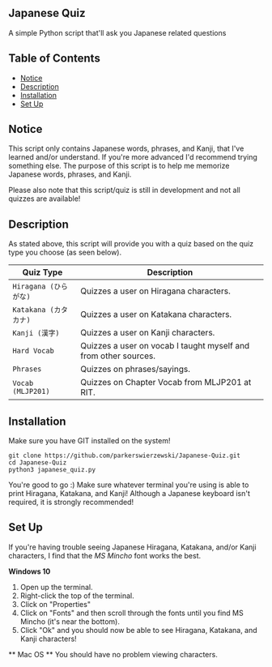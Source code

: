 ﻿Japanese Quiz
---------
A simple Python script that'll ask you Japanese related questions

## Table of Contents
 - [Notice](#notice)
 - [Description](#description)
 - [Installation](#installation)
 - [Set Up](#set-up)

## Notice
This script only contains Japanese words, phrases, and Kanji, that I've learned and/or
understand. If you're more advanced I'd recommend trying something else. The purpose of
this script is to help me memorize Japanese words, phrases, and Kanji.

Please also note that this script/quiz is still in development and not all quizzes are available!

## Description
As stated above, this script will provide you with a quiz based on the quiz type you choose
(as seen below).

| Quiz Type         | Description |
| ---               | ---         |
| `Hiragana (ひらがな)`	      | Quizzes a user on Hiragana characters. |
| `Katakana (カタカナ)`        | Quizzes a user on Katakana characters. |
| `Kanji (漢字)`           | Quizzes a user on Kanji characters. |
| `Hard Vocab`      | Quizzes a user on vocab I taught myself and from other sources. |
| `Phrases`         | Quizzes on phrases/sayings. |
| `Vocab (MLJP201)` | Quizzes on Chapter Vocab from MLJP201 at RIT.  |

## Installation
Make sure you have GIT installed on the system!
```
git clone https://github.com/parkerswierzewski/Japanese-Quiz.git
cd Japanese-Quiz
python3 japanese_quiz.py
```
You're good to go :)
Make sure whatever terminal you're using is able to print Hiragana, Katakana, and Kanji!
Although a Japanese keyboard isn't required, it is strongly recommended!

## Set Up
If you're having trouble seeing Japanese Hiragana, Katakana, and/or Kanji characters,
I find that the *MS Mincho* font works the best.

**Windows 10**
1. Open up the terminal.
2. Right-click the top of the terminal.
3. Click on "Properties"
4. Click on "Fonts" and then scroll through the fonts until you find MS Mincho (it's near the bottom).
5. Click "Ok" and you should now be able to see Hiragana, Katakana, and Kanji characters!

** Mac OS **
You should have no problem viewing characters.

